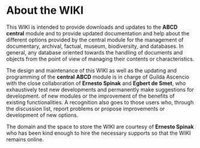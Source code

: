 # About the WIKI

This WIKI is intended to provide downloads and updates to the **ABCD** **central** module and to provide updated documentation and help about the different options provided by the central module for the management of documentary, archival, factual, museum, biodiversity, and databases. In general, any database oriented towards the handling of documents and objects from the point of view of managing their contents or characteristics.

The design and maintenance of this WIKI as well as the updating and programming of the **central** **ABCD** module is in charge of Guilda Ascencio with the close collaboration of **Ernesto Spinak** and **Egbert de Smet**, who exhaustively test new developments and permanently make suggestions for development. of new modules or the improvement of the benefits of existing functionalities. A recognition also goes to those users who, through the discussion list, report problems or propose improvements or development of new options.

The domain and the space to store the WIKI are courtesy of **Ernesto Spinak** who has been kind enough to hire the necessary supports so that the WIKI remains online.